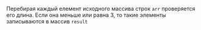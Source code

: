 Перебирая каждый елемент исходного массива строк ```arr``` проверяется его длина. Если она меньше или равна 3, то такие элементы записываются в массив ```result``` 
